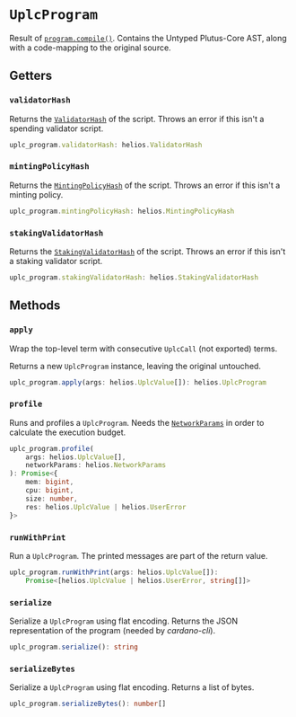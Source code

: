 # `UplcProgram`

Result of [`program.compile()`](./program.md#compile). Contains the Untyped Plutus-Core AST, along with a code-mapping to the original source.

## Getters

### `validatorHash`

Returns the [`ValidatorHash`](./validatorhash.md) of the script. Throws an error if this isn't a spending validator script.

```ts
uplc_program.validatorHash: helios.ValidatorHash
```

### `mintingPolicyHash`

Returns the [`MintingPolicyHash`](./mintingpolicyhash.md) of the script. Throws an error if this isn't a minting policy.

```ts
uplc_program.mintingPolicyHash: helios.MintingPolicyHash
```

### `stakingValidatorHash`

Returns the [`StakingValidatorHash`](./stakingvalidatorhash.md) of the script. Throws an error if this isn't a staking validator script.

```ts
uplc_program.stakingValidatorHash: helios.StakingValidatorHash
```

## Methods

### `apply`

Wrap the top-level term with consecutive `UplcCall` (not exported) terms.

Returns a new `UplcProgram` instance, leaving the original untouched.

```ts
uplc_program.apply(args: helios.UplcValue[]): helios.UplcProgram
```

### `profile`

Runs and profiles a `UplcProgram`. Needs the [`NetworkParams`](./networkparams.md) in order to calculate the execution budget.

```ts
uplc_program.profile(
    args: helios.UplcValue[],
    networkParams: helios.NetworkParams
): Promise<{
    mem: bigint,
    cpu: bigint,
    size: number,
    res: helios.UplcValue | helios.UserError
}>
```
### `runWithPrint`

Run a `UplcProgram`. The printed messages are part of the return value.

```ts
uplc_program.runWithPrint(args: helios.UplcValue[]): 
    Promise<[helios.UplcValue | helios.UserError, string[]]>
```

### `serialize`

Serialize a `UplcProgram` using flat encoding. Returns the JSON representation of the program (needed by *cardano-cli*).

```ts
uplc_program.serialize(): string
```

### `serializeBytes`

Serialize a `UplcProgram` using flat encoding. Returns a list of bytes.

```ts
uplc_program.serializeBytes(): number[]
```
